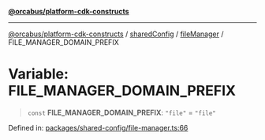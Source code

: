 [**@orcabus/platform-cdk-constructs**](../../../../../../README.md)

***

[@orcabus/platform-cdk-constructs](../../../../../../README.md) / [sharedConfig](../../../README.md) / [fileManager](../README.md) / FILE\_MANAGER\_DOMAIN\_PREFIX

# Variable: FILE\_MANAGER\_DOMAIN\_PREFIX

> `const` **FILE\_MANAGER\_DOMAIN\_PREFIX**: `"file"` = `"file"`

Defined in: [packages/shared-config/file-manager.ts:66](https://github.com/OrcaBus/platform-cdk-constructs/blob/main/packages/shared-config/file-manager.ts#L66)
